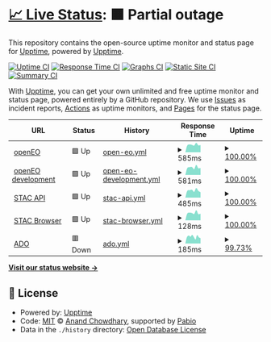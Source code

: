 # [📈 Live Status](https://upptime.github.io/upptime): <!--live status--> **🟧 Partial outage**

This repository contains the open-source uptime monitor and status page for [Upptime](https://upptime.js.org), powered by [Upptime](https://github.com/upptime/upptime).

[![Uptime CI](https://github.com/clausmichele/eurac-eo-uptime/workflows/Uptime%20CI/badge.svg)](https://github.com/clausmichele/eurac-eo-uptime/actions?query=workflow%3A%22Uptime+CI%22)
[![Response Time CI](https://github.com/clausmichele/eurac-eo-uptime/workflows/Response%20Time%20CI/badge.svg)](https://github.com/clausmichele/eurac-eo-uptime/actions?query=workflow%3A%22Response+Time+CI%22)
[![Graphs CI](https://github.com/clausmichele/eurac-eo-uptime/workflows/Graphs%20CI/badge.svg)](https://github.com/clausmichele/eurac-eo-uptime/actions?query=workflow%3A%22Graphs+CI%22)
[![Static Site CI](https://github.com/clausmichele/eurac-eo-uptime/workflows/Static%20Site%20CI/badge.svg)](https://github.com/clausmichele/eurac-eo-uptime/actions?query=workflow%3A%22Static+Site+CI%22)
[![Summary CI](https://github.com/clausmichele/eurac-eo-uptime/workflows/Summary%20CI/badge.svg)](https://github.com/clausmichele/eurac-eo-uptime/actions?query=workflow%3A%22Summary+CI%22)

With [Upptime](https://upptime.js.org), you can get your own unlimited and free uptime monitor and status page, powered entirely by a GitHub repository. We use [Issues](https://github.com/upptime/upptime/issues) as incident reports, [Actions](https://github.com/clausmichele/eurac-eo-uptime/actions) as uptime monitors, and [Pages](https://upptime.github.io/upptime) for the status page.

<!--start: status pages-->
<!-- This summary is generated by Upptime (https://github.com/upptime/upptime) -->
<!-- Do not edit this manually, your changes will be overwritten -->
<!-- prettier-ignore -->
| URL | Status | History | Response Time | Uptime |
| --- | ------ | ------- | ------------- | ------ |
| <img alt="" src="https://icons.duckduckgo.com/ip3/openeo.eurac.edu.ico" height="13"> [openEO](https://openeo.eurac.edu) | 🟩 Up | [open-eo.yml](https://github.com/clausmichele/eurac-eo-uptime/commits/HEAD/history/open-eo.yml) | <details><summary><img alt="Response time graph" src="./graphs/open-eo/response-time-week.png" height="20"> 585ms</summary><br><a href="https://clausmichele.github.io/eurac-eo-uptime/history/open-eo"><img alt="Response time 620" src="https://img.shields.io/endpoint?url=https%3A%2F%2Fraw.githubusercontent.com%2Fclausmichele%2Feurac-eo-uptime%2FHEAD%2Fapi%2Fopen-eo%2Fresponse-time.json"></a><br><a href="https://clausmichele.github.io/eurac-eo-uptime/history/open-eo"><img alt="24-hour response time 561" src="https://img.shields.io/endpoint?url=https%3A%2F%2Fraw.githubusercontent.com%2Fclausmichele%2Feurac-eo-uptime%2FHEAD%2Fapi%2Fopen-eo%2Fresponse-time-day.json"></a><br><a href="https://clausmichele.github.io/eurac-eo-uptime/history/open-eo"><img alt="7-day response time 585" src="https://img.shields.io/endpoint?url=https%3A%2F%2Fraw.githubusercontent.com%2Fclausmichele%2Feurac-eo-uptime%2FHEAD%2Fapi%2Fopen-eo%2Fresponse-time-week.json"></a><br><a href="https://clausmichele.github.io/eurac-eo-uptime/history/open-eo"><img alt="30-day response time 700" src="https://img.shields.io/endpoint?url=https%3A%2F%2Fraw.githubusercontent.com%2Fclausmichele%2Feurac-eo-uptime%2FHEAD%2Fapi%2Fopen-eo%2Fresponse-time-month.json"></a><br><a href="https://clausmichele.github.io/eurac-eo-uptime/history/open-eo"><img alt="1-year response time 601" src="https://img.shields.io/endpoint?url=https%3A%2F%2Fraw.githubusercontent.com%2Fclausmichele%2Feurac-eo-uptime%2FHEAD%2Fapi%2Fopen-eo%2Fresponse-time-year.json"></a></details> | <details><summary><a href="https://clausmichele.github.io/eurac-eo-uptime/history/open-eo">100.00%</a></summary><a href="https://clausmichele.github.io/eurac-eo-uptime/history/open-eo"><img alt="All-time uptime 97.55%" src="https://img.shields.io/endpoint?url=https%3A%2F%2Fraw.githubusercontent.com%2Fclausmichele%2Feurac-eo-uptime%2FHEAD%2Fapi%2Fopen-eo%2Fuptime.json"></a><br><a href="https://clausmichele.github.io/eurac-eo-uptime/history/open-eo"><img alt="24-hour uptime 100.00%" src="https://img.shields.io/endpoint?url=https%3A%2F%2Fraw.githubusercontent.com%2Fclausmichele%2Feurac-eo-uptime%2FHEAD%2Fapi%2Fopen-eo%2Fuptime-day.json"></a><br><a href="https://clausmichele.github.io/eurac-eo-uptime/history/open-eo"><img alt="7-day uptime 100.00%" src="https://img.shields.io/endpoint?url=https%3A%2F%2Fraw.githubusercontent.com%2Fclausmichele%2Feurac-eo-uptime%2FHEAD%2Fapi%2Fopen-eo%2Fuptime-week.json"></a><br><a href="https://clausmichele.github.io/eurac-eo-uptime/history/open-eo"><img alt="30-day uptime 100.00%" src="https://img.shields.io/endpoint?url=https%3A%2F%2Fraw.githubusercontent.com%2Fclausmichele%2Feurac-eo-uptime%2FHEAD%2Fapi%2Fopen-eo%2Fuptime-month.json"></a><br><a href="https://clausmichele.github.io/eurac-eo-uptime/history/open-eo"><img alt="1-year uptime 99.98%" src="https://img.shields.io/endpoint?url=https%3A%2F%2Fraw.githubusercontent.com%2Fclausmichele%2Feurac-eo-uptime%2FHEAD%2Fapi%2Fopen-eo%2Fuptime-year.json"></a></details>
| <img alt="" src="https://icons.duckduckgo.com/ip3/dev.openeo.eurac.edu.ico" height="13"> [openEO development](https://dev.openeo.eurac.edu/) | 🟩 Up | [open-eo-development.yml](https://github.com/clausmichele/eurac-eo-uptime/commits/HEAD/history/open-eo-development.yml) | <details><summary><img alt="Response time graph" src="./graphs/open-eo-development/response-time-week.png" height="20"> 581ms</summary><br><a href="https://clausmichele.github.io/eurac-eo-uptime/history/open-eo-development"><img alt="Response time 590" src="https://img.shields.io/endpoint?url=https%3A%2F%2Fraw.githubusercontent.com%2Fclausmichele%2Feurac-eo-uptime%2FHEAD%2Fapi%2Fopen-eo-development%2Fresponse-time.json"></a><br><a href="https://clausmichele.github.io/eurac-eo-uptime/history/open-eo-development"><img alt="24-hour response time 543" src="https://img.shields.io/endpoint?url=https%3A%2F%2Fraw.githubusercontent.com%2Fclausmichele%2Feurac-eo-uptime%2FHEAD%2Fapi%2Fopen-eo-development%2Fresponse-time-day.json"></a><br><a href="https://clausmichele.github.io/eurac-eo-uptime/history/open-eo-development"><img alt="7-day response time 581" src="https://img.shields.io/endpoint?url=https%3A%2F%2Fraw.githubusercontent.com%2Fclausmichele%2Feurac-eo-uptime%2FHEAD%2Fapi%2Fopen-eo-development%2Fresponse-time-week.json"></a><br><a href="https://clausmichele.github.io/eurac-eo-uptime/history/open-eo-development"><img alt="30-day response time 592" src="https://img.shields.io/endpoint?url=https%3A%2F%2Fraw.githubusercontent.com%2Fclausmichele%2Feurac-eo-uptime%2FHEAD%2Fapi%2Fopen-eo-development%2Fresponse-time-month.json"></a><br><a href="https://clausmichele.github.io/eurac-eo-uptime/history/open-eo-development"><img alt="1-year response time 591" src="https://img.shields.io/endpoint?url=https%3A%2F%2Fraw.githubusercontent.com%2Fclausmichele%2Feurac-eo-uptime%2FHEAD%2Fapi%2Fopen-eo-development%2Fresponse-time-year.json"></a></details> | <details><summary><a href="https://clausmichele.github.io/eurac-eo-uptime/history/open-eo-development">100.00%</a></summary><a href="https://clausmichele.github.io/eurac-eo-uptime/history/open-eo-development"><img alt="All-time uptime 99.99%" src="https://img.shields.io/endpoint?url=https%3A%2F%2Fraw.githubusercontent.com%2Fclausmichele%2Feurac-eo-uptime%2FHEAD%2Fapi%2Fopen-eo-development%2Fuptime.json"></a><br><a href="https://clausmichele.github.io/eurac-eo-uptime/history/open-eo-development"><img alt="24-hour uptime 100.00%" src="https://img.shields.io/endpoint?url=https%3A%2F%2Fraw.githubusercontent.com%2Fclausmichele%2Feurac-eo-uptime%2FHEAD%2Fapi%2Fopen-eo-development%2Fuptime-day.json"></a><br><a href="https://clausmichele.github.io/eurac-eo-uptime/history/open-eo-development"><img alt="7-day uptime 100.00%" src="https://img.shields.io/endpoint?url=https%3A%2F%2Fraw.githubusercontent.com%2Fclausmichele%2Feurac-eo-uptime%2FHEAD%2Fapi%2Fopen-eo-development%2Fuptime-week.json"></a><br><a href="https://clausmichele.github.io/eurac-eo-uptime/history/open-eo-development"><img alt="30-day uptime 100.00%" src="https://img.shields.io/endpoint?url=https%3A%2F%2Fraw.githubusercontent.com%2Fclausmichele%2Feurac-eo-uptime%2FHEAD%2Fapi%2Fopen-eo-development%2Fuptime-month.json"></a><br><a href="https://clausmichele.github.io/eurac-eo-uptime/history/open-eo-development"><img alt="1-year uptime 99.99%" src="https://img.shields.io/endpoint?url=https%3A%2F%2Fraw.githubusercontent.com%2Fclausmichele%2Feurac-eo-uptime%2FHEAD%2Fapi%2Fopen-eo-development%2Fuptime-year.json"></a></details>
| <img alt="" src="https://icons.duckduckgo.com/ip3/stac.eurac.edu.ico" height="13"> [STAC API](https://stac.eurac.edu/) | 🟩 Up | [stac-api.yml](https://github.com/clausmichele/eurac-eo-uptime/commits/HEAD/history/stac-api.yml) | <details><summary><img alt="Response time graph" src="./graphs/stac-api/response-time-week.png" height="20"> 485ms</summary><br><a href="https://clausmichele.github.io/eurac-eo-uptime/history/stac-api"><img alt="Response time 530" src="https://img.shields.io/endpoint?url=https%3A%2F%2Fraw.githubusercontent.com%2Fclausmichele%2Feurac-eo-uptime%2FHEAD%2Fapi%2Fstac-api%2Fresponse-time.json"></a><br><a href="https://clausmichele.github.io/eurac-eo-uptime/history/stac-api"><img alt="24-hour response time 370" src="https://img.shields.io/endpoint?url=https%3A%2F%2Fraw.githubusercontent.com%2Fclausmichele%2Feurac-eo-uptime%2FHEAD%2Fapi%2Fstac-api%2Fresponse-time-day.json"></a><br><a href="https://clausmichele.github.io/eurac-eo-uptime/history/stac-api"><img alt="7-day response time 485" src="https://img.shields.io/endpoint?url=https%3A%2F%2Fraw.githubusercontent.com%2Fclausmichele%2Feurac-eo-uptime%2FHEAD%2Fapi%2Fstac-api%2Fresponse-time-week.json"></a><br><a href="https://clausmichele.github.io/eurac-eo-uptime/history/stac-api"><img alt="30-day response time 482" src="https://img.shields.io/endpoint?url=https%3A%2F%2Fraw.githubusercontent.com%2Fclausmichele%2Feurac-eo-uptime%2FHEAD%2Fapi%2Fstac-api%2Fresponse-time-month.json"></a><br><a href="https://clausmichele.github.io/eurac-eo-uptime/history/stac-api"><img alt="1-year response time 519" src="https://img.shields.io/endpoint?url=https%3A%2F%2Fraw.githubusercontent.com%2Fclausmichele%2Feurac-eo-uptime%2FHEAD%2Fapi%2Fstac-api%2Fresponse-time-year.json"></a></details> | <details><summary><a href="https://clausmichele.github.io/eurac-eo-uptime/history/stac-api">100.00%</a></summary><a href="https://clausmichele.github.io/eurac-eo-uptime/history/stac-api"><img alt="All-time uptime 99.36%" src="https://img.shields.io/endpoint?url=https%3A%2F%2Fraw.githubusercontent.com%2Fclausmichele%2Feurac-eo-uptime%2FHEAD%2Fapi%2Fstac-api%2Fuptime.json"></a><br><a href="https://clausmichele.github.io/eurac-eo-uptime/history/stac-api"><img alt="24-hour uptime 100.00%" src="https://img.shields.io/endpoint?url=https%3A%2F%2Fraw.githubusercontent.com%2Fclausmichele%2Feurac-eo-uptime%2FHEAD%2Fapi%2Fstac-api%2Fuptime-day.json"></a><br><a href="https://clausmichele.github.io/eurac-eo-uptime/history/stac-api"><img alt="7-day uptime 100.00%" src="https://img.shields.io/endpoint?url=https%3A%2F%2Fraw.githubusercontent.com%2Fclausmichele%2Feurac-eo-uptime%2FHEAD%2Fapi%2Fstac-api%2Fuptime-week.json"></a><br><a href="https://clausmichele.github.io/eurac-eo-uptime/history/stac-api"><img alt="30-day uptime 100.00%" src="https://img.shields.io/endpoint?url=https%3A%2F%2Fraw.githubusercontent.com%2Fclausmichele%2Feurac-eo-uptime%2FHEAD%2Fapi%2Fstac-api%2Fuptime-month.json"></a><br><a href="https://clausmichele.github.io/eurac-eo-uptime/history/stac-api"><img alt="1-year uptime 99.19%" src="https://img.shields.io/endpoint?url=https%3A%2F%2Fraw.githubusercontent.com%2Fclausmichele%2Feurac-eo-uptime%2FHEAD%2Fapi%2Fstac-api%2Fuptime-year.json"></a></details>
| <img alt="" src="https://icons.duckduckgo.com/ip3/stac.eurac.edu.ico" height="13"> [STAC Browser](https://stac.eurac.edu) | 🟩 Up | [stac-browser.yml](https://github.com/clausmichele/eurac-eo-uptime/commits/HEAD/history/stac-browser.yml) | <details><summary><img alt="Response time graph" src="./graphs/stac-browser/response-time-week.png" height="20"> 128ms</summary><br><a href="https://clausmichele.github.io/eurac-eo-uptime/history/stac-browser"><img alt="Response time 156" src="https://img.shields.io/endpoint?url=https%3A%2F%2Fraw.githubusercontent.com%2Fclausmichele%2Feurac-eo-uptime%2FHEAD%2Fapi%2Fstac-browser%2Fresponse-time.json"></a><br><a href="https://clausmichele.github.io/eurac-eo-uptime/history/stac-browser"><img alt="24-hour response time 115" src="https://img.shields.io/endpoint?url=https%3A%2F%2Fraw.githubusercontent.com%2Fclausmichele%2Feurac-eo-uptime%2FHEAD%2Fapi%2Fstac-browser%2Fresponse-time-day.json"></a><br><a href="https://clausmichele.github.io/eurac-eo-uptime/history/stac-browser"><img alt="7-day response time 128" src="https://img.shields.io/endpoint?url=https%3A%2F%2Fraw.githubusercontent.com%2Fclausmichele%2Feurac-eo-uptime%2FHEAD%2Fapi%2Fstac-browser%2Fresponse-time-week.json"></a><br><a href="https://clausmichele.github.io/eurac-eo-uptime/history/stac-browser"><img alt="30-day response time 133" src="https://img.shields.io/endpoint?url=https%3A%2F%2Fraw.githubusercontent.com%2Fclausmichele%2Feurac-eo-uptime%2FHEAD%2Fapi%2Fstac-browser%2Fresponse-time-month.json"></a><br><a href="https://clausmichele.github.io/eurac-eo-uptime/history/stac-browser"><img alt="1-year response time 153" src="https://img.shields.io/endpoint?url=https%3A%2F%2Fraw.githubusercontent.com%2Fclausmichele%2Feurac-eo-uptime%2FHEAD%2Fapi%2Fstac-browser%2Fresponse-time-year.json"></a></details> | <details><summary><a href="https://clausmichele.github.io/eurac-eo-uptime/history/stac-browser">100.00%</a></summary><a href="https://clausmichele.github.io/eurac-eo-uptime/history/stac-browser"><img alt="All-time uptime 99.36%" src="https://img.shields.io/endpoint?url=https%3A%2F%2Fraw.githubusercontent.com%2Fclausmichele%2Feurac-eo-uptime%2FHEAD%2Fapi%2Fstac-browser%2Fuptime.json"></a><br><a href="https://clausmichele.github.io/eurac-eo-uptime/history/stac-browser"><img alt="24-hour uptime 100.00%" src="https://img.shields.io/endpoint?url=https%3A%2F%2Fraw.githubusercontent.com%2Fclausmichele%2Feurac-eo-uptime%2FHEAD%2Fapi%2Fstac-browser%2Fuptime-day.json"></a><br><a href="https://clausmichele.github.io/eurac-eo-uptime/history/stac-browser"><img alt="7-day uptime 100.00%" src="https://img.shields.io/endpoint?url=https%3A%2F%2Fraw.githubusercontent.com%2Fclausmichele%2Feurac-eo-uptime%2FHEAD%2Fapi%2Fstac-browser%2Fuptime-week.json"></a><br><a href="https://clausmichele.github.io/eurac-eo-uptime/history/stac-browser"><img alt="30-day uptime 100.00%" src="https://img.shields.io/endpoint?url=https%3A%2F%2Fraw.githubusercontent.com%2Fclausmichele%2Feurac-eo-uptime%2FHEAD%2Fapi%2Fstac-browser%2Fuptime-month.json"></a><br><a href="https://clausmichele.github.io/eurac-eo-uptime/history/stac-browser"><img alt="1-year uptime 99.19%" src="https://img.shields.io/endpoint?url=https%3A%2F%2Fraw.githubusercontent.com%2Fclausmichele%2Feurac-eo-uptime%2FHEAD%2Fapi%2Fstac-browser%2Fuptime-year.json"></a></details>
| <img alt="" src="https://icons.duckduckgo.com/ip3/ado.eurac.edu.ico" height="13"> [ADO](https://ado.eurac.edu/) | 🟥 Down | [ado.yml](https://github.com/clausmichele/eurac-eo-uptime/commits/HEAD/history/ado.yml) | <details><summary><img alt="Response time graph" src="./graphs/ado/response-time-week.png" height="20"> 185ms</summary><br><a href="https://clausmichele.github.io/eurac-eo-uptime/history/ado"><img alt="Response time 186" src="https://img.shields.io/endpoint?url=https%3A%2F%2Fraw.githubusercontent.com%2Fclausmichele%2Feurac-eo-uptime%2FHEAD%2Fapi%2Fado%2Fresponse-time.json"></a><br><a href="https://clausmichele.github.io/eurac-eo-uptime/history/ado"><img alt="24-hour response time 146" src="https://img.shields.io/endpoint?url=https%3A%2F%2Fraw.githubusercontent.com%2Fclausmichele%2Feurac-eo-uptime%2FHEAD%2Fapi%2Fado%2Fresponse-time-day.json"></a><br><a href="https://clausmichele.github.io/eurac-eo-uptime/history/ado"><img alt="7-day response time 185" src="https://img.shields.io/endpoint?url=https%3A%2F%2Fraw.githubusercontent.com%2Fclausmichele%2Feurac-eo-uptime%2FHEAD%2Fapi%2Fado%2Fresponse-time-week.json"></a><br><a href="https://clausmichele.github.io/eurac-eo-uptime/history/ado"><img alt="30-day response time 184" src="https://img.shields.io/endpoint?url=https%3A%2F%2Fraw.githubusercontent.com%2Fclausmichele%2Feurac-eo-uptime%2FHEAD%2Fapi%2Fado%2Fresponse-time-month.json"></a><br><a href="https://clausmichele.github.io/eurac-eo-uptime/history/ado"><img alt="1-year response time 181" src="https://img.shields.io/endpoint?url=https%3A%2F%2Fraw.githubusercontent.com%2Fclausmichele%2Feurac-eo-uptime%2FHEAD%2Fapi%2Fado%2Fresponse-time-year.json"></a></details> | <details><summary><a href="https://clausmichele.github.io/eurac-eo-uptime/history/ado">99.73%</a></summary><a href="https://clausmichele.github.io/eurac-eo-uptime/history/ado"><img alt="All-time uptime 99.98%" src="https://img.shields.io/endpoint?url=https%3A%2F%2Fraw.githubusercontent.com%2Fclausmichele%2Feurac-eo-uptime%2FHEAD%2Fapi%2Fado%2Fuptime.json"></a><br><a href="https://clausmichele.github.io/eurac-eo-uptime/history/ado"><img alt="24-hour uptime 98.10%" src="https://img.shields.io/endpoint?url=https%3A%2F%2Fraw.githubusercontent.com%2Fclausmichele%2Feurac-eo-uptime%2FHEAD%2Fapi%2Fado%2Fuptime-day.json"></a><br><a href="https://clausmichele.github.io/eurac-eo-uptime/history/ado"><img alt="7-day uptime 99.73%" src="https://img.shields.io/endpoint?url=https%3A%2F%2Fraw.githubusercontent.com%2Fclausmichele%2Feurac-eo-uptime%2FHEAD%2Fapi%2Fado%2Fuptime-week.json"></a><br><a href="https://clausmichele.github.io/eurac-eo-uptime/history/ado"><img alt="30-day uptime 99.89%" src="https://img.shields.io/endpoint?url=https%3A%2F%2Fraw.githubusercontent.com%2Fclausmichele%2Feurac-eo-uptime%2FHEAD%2Fapi%2Fado%2Fuptime-month.json"></a><br><a href="https://clausmichele.github.io/eurac-eo-uptime/history/ado"><img alt="1-year uptime 99.98%" src="https://img.shields.io/endpoint?url=https%3A%2F%2Fraw.githubusercontent.com%2Fclausmichele%2Feurac-eo-uptime%2FHEAD%2Fapi%2Fado%2Fuptime-year.json"></a></details>

<!--end: status pages-->

[**Visit our status website →**](https://upptime.github.io/upptime)

## 📄 License

- Powered by: [Upptime](https://github.com/upptime/upptime)
- Code: [MIT](./LICENSE) © [Anand Chowdhary](https://anandchowdhary.com), supported by [Pabio](https://pabio.com)
- Data in the `./history` directory: [Open Database License](https://opendatacommons.org/licenses/odbl/1-0/)

